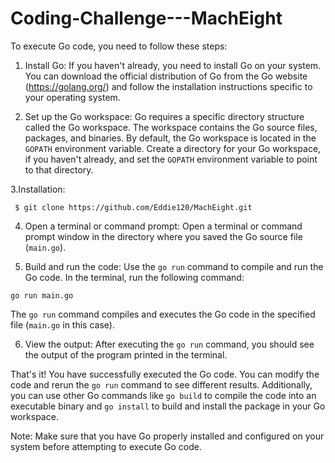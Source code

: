 # Coding-Challenge---MachEight

To execute Go code, you need to follow these steps:

1. Install Go: If you haven't already, you need to install Go on your system. You can download the official distribution of Go from the Go website (https://golang.org/) and follow the installation instructions specific to your operating system.


2. Set up the Go workspace: Go requires a specific directory structure called the Go workspace. The workspace contains the Go source files, packages, and binaries. By default, the Go workspace is located in the `GOPATH` environment variable. Create a directory for your Go workspace, if you haven't already, and set the `GOPATH` environment variable to point to that directory.

3.Installation:
```shell
 $ git clone https://github.com/Eddie120/MachEight.git
```

4. Open a terminal or command prompt: Open a terminal or command prompt window in the directory where you saved the Go source file (`main.go`).

5. Build and run the code: Use the `go run` command to compile and run the Go code. In the terminal, run the following command:

```shell
go run main.go
```

   The `go run` command compiles and executes the Go code in the specified file (`main.go` in this case).

6. View the output: After executing the `go run` command, you should see the output of the program printed in the terminal.

That's it! You have successfully executed the Go code. You can modify the code and rerun the `go run` command to see different results. Additionally, you can use other Go commands like `go build` to compile the code into an executable binary and `go install` to build and install the package in your Go workspace.

Note: Make sure that you have Go properly installed and configured on your system before attempting to execute Go code.